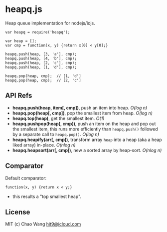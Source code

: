 heapq.js
========

Heap queue implementation for nodejs/iojs.

```
var heapq = require('heapq');

var heap = [];
var cmp = function(x, y) {return x[0] < y[0];}

heapq.push(heap, [3, 'a'], cmp);
heapq.push(heap, [4, 'b'], cmp);
heapq.push(heap, [2, 'c'], cmp);
heapq.push(heap, [1, 'd'], cmp);

heapq.pop(heap, cmp);  // [1, 'd']
heapq.pop(heap, cmp);  // [2, 'c']
```

API Refs
--------

- **heapq.push(heap, item[, cmp])**, push an item into heap. *O(log n)*
- **heapq.pop(heap[, cmp])**, pop the smallest item from heap. *O(log n)*
- **heapq.top(heap)**, get the smallest item. *O(1)*
- **heapq.pushpop(heap[, cmp])**, push an item on the heap and pop out the smallest item,
   this runs more efficiently than `heapq.push()` followed by a separate call to `heapq.pop()`. *O(log n)*
- **heapq.heapify(arr[, cmp])**, transform array `heap` into a heap (aka a heap liked array) in-place. *O(nlog n)*
- **heapq.heapsort(arr[, cmp])**, new a sorted array by heap-sort. *O(nlog n)*

Comparator
----------

Default comparator:

```
function(x, y) {return x < y;}
```

- this results a "top smallest heap".

License
--------

MIT (c) Chao Wang <hit9@icloud.com>
